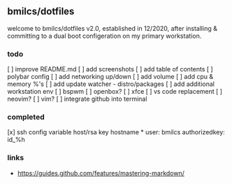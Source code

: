 ## bmilcs/dotfiles

welcome to bmilcs/dotfiles v2.0, established in 12/2020, after installing & committing to a dual boot configeration on my primary workstation. 

### todo


[ ] improve README.md
    [ ] add screenshots
    [ ] add table of contents
[ ] polybar config
    [ ] add networking up/down
    [ ] add volume
    [ ] add cpu & memory %'s
    [ ] add update watcher - distro/packages
[ ] add additional workstation env
    [ ] bspwm
    [ ] openbox?
    [ ] xfce
[ ] vs code replacement
    [ ] neovim?
    [ ] vim?
[ ] integrate github into terminal

### completed
[x] ssh config variable host/rsa key
	  hostname *
	  	user: bmilcs
	  	authorizedkey: id_%h

### links

- https://guides.github.com/features/mastering-markdown/ 
